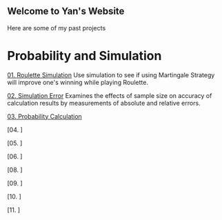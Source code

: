 ## Welcome to Yan's Website

Here are some of my past projects


# Probability and Simulation

[01. Roulette Simulation](https://shen-yan.github.io/Probability-and-Inference-Portfolio-Shen-Yan-/blob/master/01-roulette-simulation/writeup.nb.html)
  Use simulation to see if using Martingale Strategy will improve one's winning while playing Roulette.

[02. Simulation Error](https://shen-yan.github.io/Probability-and-Inference-Portfolio-Shen-Yan-/blob/master/02-monte-carlo-error/writeup.nb.html)
  Examines the effects of sample size on accuracy of calculation results by measurements of absolute and relative errors.

[03. Probability Calculation](https://htmlpreview.github.io/?https://github.com/shen-yan/Probability-and-Inference-Portfolio-Shen-Yan-/blob/master/03-probability-calcs/writeup.html)

[04. ]

[05. ]

[06. ]

[08. ]

[09. ]

[10. ]

[11. ]
